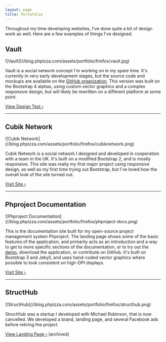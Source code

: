 ```yaml
---
layout: page
title: Portafolio
---
```


Throughout my time developing websites, I've done quite a bit of design work as well. Here are a few examples of things I've designed.

## Vault
<div class="img-responsive-container img-ratio-16-10" markdown="1">
![Vault](//blog.phpizza.com/assets/portfolio/firefox/vault.jpg)
</div>

Vault is a social network concept I'm working on in my spare time. It's currently in very early development stages, but the source code and mockups are available on the [GitHub organization](https://github.com/svlt). This version was built on the Bootstrap 4 alphas, using custom vector graphics and a complex responsive design, but will likely be rewritten on a different platform at some point.

[View Design Test &rsaquo;](https://phpizza.com/~alan/app-design/)

***

## Cubik Network
<div class="img-responsive-container img-ratio-16-10" markdown="1">
![Cubik Network](//blog.phpizza.com/assets/portfolio/firefox/cubiknetwork.png)
</div>

Cubik Network is a social network I designed and developed in cooperation with a team in the UK. It's built on a modified Bootstrap 2, and is mostly responsive. This site was really my first major project using responsive design, as well as my first time trying out Bootstrap, but I've loved how the overall look of the site turned out.

[Visit Site &rsaquo;](https://www.cubiknetwork.com/)

***

## Phproject Documentation
<div class="img-responsive-container img-ratio-16-10" markdown="1">
![Phproject Documentation](//blog.phpizza.com/assets/portfolio/firefox/phproject-docs.png)
</div>

This is the documentation site built for my open-source project management system Phproject. The landing page shows some of the basic features of the application, and primarily acts as an introduction and a way to get to more specific sections of the documentation, or to try out the [demo](http://demo.phproject.org/), download the application, or contribute on GitHub. It's built on Bootstrap 3 and Jekyll, and uses hand-coded vector graphics where possible to look consistent on high-DPI displays.

[Visit Site &rsaquo;](http://www.phproject.org/)

***

## StructHub
<div class="img-responsive-container img-ratio-16-10" markdown="1">
![StructHub](//blog.phpizza.com/assets/portfolio/firefox/structhub.png)
</div>

StructHub was a startup I developed with Michael Robinson, that is now cancelled. We developed a brand, landing page, and several Facebook ads before retiring the project.

[View Landing Page &rsaquo;](https://phpizza.com/~alan/structhub/) (archived)
